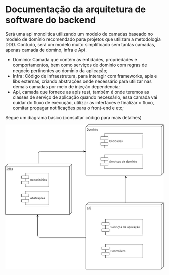 # Documentação da arquitetura de software do backend

Será uma api monolitica utilizando um modelo de camadas baseado no modelo de domínio recomendado para projetos que utilizam a metodologia DDD. Contudo, será um modelo muito simplificado sem tantas camadas, apenas camada de domíno, infra e Api.

- Domínio: Camada que contém as entidades, propriedades e comportamentos, bem como serviços de dominio com regras de negocio pertinentes ao domínio da aplicação;
- Infra: Código de infraestrutura, para interagir com frameworks, apis e libs externas, criando abstrações onde necessário para utilizar nas demais camadas por meio de injeção dependencia;
- Api, camada que fornece as apis rest, também é onde teremos as classes de serviço de aplicação quando necessário, essa camada vai cuidar do fluxo de execução, utilizar as interfaces e finalizar o fluxo, comitar propagar notificações para o front-end e etc;

Segue um diagrama básico (consultar código para mais detalhes)

![Alt](Diagramas/arquitetura-software-backend.drawio.png)
